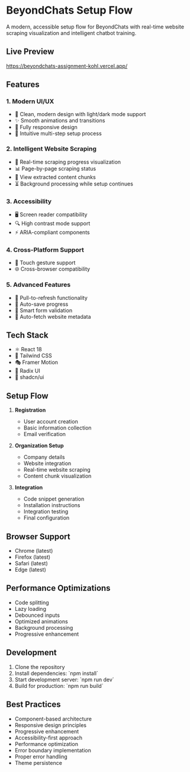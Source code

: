 # BeyondChats Setup Flow

A modern, accessible setup flow for BeyondChats with real-time website scraping visualization and intelligent chatbot training.

## Live Preview
https://beyondchats-assignment-kohl.vercel.app/

## Features

### 1. Modern UI/UX
- 🎨 Clean, modern design with light/dark mode support
- ✨ Smooth animations and transitions
- 📱 Fully responsive design
- 🎯 Intuitive multi-step setup process

### 2. Intelligent Website Scraping
- 🔄 Real-time scraping progress visualization
- 📊 Page-by-page scraping status
- 📝 View extracted content chunks
- ⏳ Background processing while setup continues

### 3. Accessibility
- 🖥️ Screen reader compatibility
- 🔍 High contrast mode support
- ⚡ ARIA-compliant components

### 4. Cross-Platform Support
- 📱 Touch gesture support
- 🌐 Cross-browser compatibility

### 5. Advanced Features
- 🔄 Pull-to-refresh functionality
- 💾 Auto-save progress
- 🎯 Smart form validation
- 🤖 Auto-fetch website metadata

## Tech Stack

- ⚛️ React 18
- 🎨 Tailwind CSS
- 🎭 Framer Motion
- 🎯 Radix UI
- 🔧 shadcn/ui

## Setup Flow

1. **Registration**
   - User account creation
   - Basic information collection
   - Email verification

2. **Organization Setup**
   - Company details
   - Website integration
   - Real-time website scraping
   - Content chunk visualization

3. **Integration**
   - Code snippet generation
   - Installation instructions
   - Integration testing
   - Final configuration


## Browser Support

- Chrome (latest)
- Firefox (latest)
- Safari (latest)
- Edge (latest)

## Performance Optimizations

- Code splitting
- Lazy loading
- Debounced inputs
- Optimized animations
- Background processing
- Progressive enhancement

## Development

1. Clone the repository
2. Install dependencies: \`npm install\`
3. Start development server: \`npm run dev\`
4. Build for production: \`npm run build\`

## Best Practices

- Component-based architecture
- Responsive design principles
- Progressive enhancement
- Accessibility-first approach
- Performance optimization
- Error boundary implementation
- Proper error handling
- Theme persistence
